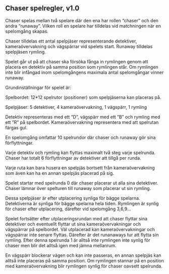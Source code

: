 ## Chaser spelregler,  v1.0

Chaser spelas mellan två spelare där den ena har rollen “chaser” och den andra “runaway”. Vilken roll en spelare har tilldelas vid matchningen när en spelomgång skapas.

Chaser tilldelas ett antal spelpjäser representerande detektiver, kameraövervakning och vägspärrar vid spelets start. Runaway tilldelas spelpjäsen rymling.

Spelet går ut på att chaser ska försöka fånga in rymlingen genom att placera en detektiv på samma position som rymlingen står. Om rymlingen inte blir infångad inom spelomgångens maximala antal spelomgångar vinner runaway.

Grundinställningar för spelet är:

Spelbordet: 12*12 spelrutor (positioner) som spelpjäserna kan placeras på.

Spelpjäser: 5 detektiver, 4 kameraövervakning, 1 vägspärr, 1 rymling

Detektiv representeras med ett ”D”, vägspärr med ett ”B” och rymling med ett ”R” på spelbordet. Kameraövervakning representera med att spelrutan färgas gul. 

En spelomgång omfattar 10 spelrundor där chaser och runaway gör sina förflyttningar.

Varje detektiv och rymling kan flyttas maximalt två steg varje spelrunda. Chaser har totalt 6 förflyttningar av detektiver att tillgå per runda.

Varje ruta kan bara husera en spelpjäs bortsett från kameraövervakning som även kan ha en annan spelpjäs placerad på sig. 

Spelet startar med spelrunda 0 där chaser placerar ut alla sina detektiver. Chaser lämnar över spelturen till runaway som placerar ut sin rymling. 

Dessa spelpjäser är efter utplacering synliga för bägge spelarna. Detektiverna är synliga för bägge spelarna hela tiden. Rymlingen är synlig för chaser efter utplacering, därefter vid spelomgång 3,6,9…

Spelet fortsätter efter utplaceringsrundan med att chaser flyttar sina detektiver och eventuellt flyttar ut sina kameraövervakningar och vägspärrar på spelbordet. Väl utplacerad kan kameraövervakningar och vägspärrar inte senare flyttas. Därefter är det runanaways tur att flytta sin rymling. Efter denna spelrunda 1 är alltså inte rymlingen inte synlig för chaser men blir det alltså igen med jämna mellanrum.

En vägspärr blockerar vägen och kan inte passeras, en annan spelpjäs kan alltså inte placeras på samma position. Om rymlingen stannar på en position med kameraövervakning blir rymlingen synlig för chaser oavsett spelrunda.

